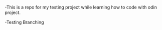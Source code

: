 -This is a repo for my testing project while learning how to code with odin project.

-Testing Branching
